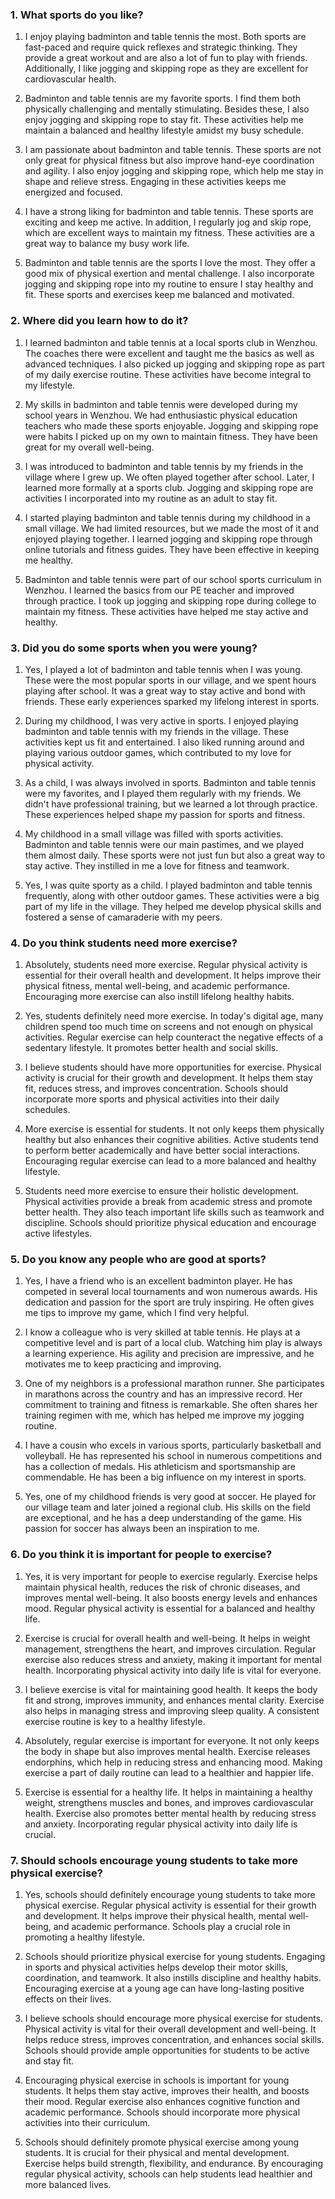 ### 1. What sports do you like?

1. I enjoy playing badminton and table tennis the most. Both sports are fast-paced and require quick reflexes and strategic thinking. They provide a great workout and are also a lot of fun to play with friends. Additionally, I like jogging and skipping rope as they are excellent for cardiovascular health.

2. Badminton and table tennis are my favorite sports. I find them both physically challenging and mentally stimulating. Besides these, I also enjoy jogging and skipping rope to stay fit. These activities help me maintain a balanced and healthy lifestyle amidst my busy schedule.

3. I am passionate about badminton and table tennis. These sports are not only great for physical fitness but also improve hand-eye coordination and agility. I also enjoy jogging and skipping rope, which help me stay in shape and relieve stress. Engaging in these activities keeps me energized and focused.

4. I have a strong liking for badminton and table tennis. These sports are exciting and keep me active. In addition, I regularly jog and skip rope, which are excellent ways to maintain my fitness. These activities are a great way to balance my busy work life.

5. Badminton and table tennis are the sports I love the most. They offer a good mix of physical exertion and mental challenge. I also incorporate jogging and skipping rope into my routine to ensure I stay healthy and fit. These sports and exercises keep me balanced and motivated.

### 2. Where did you learn how to do it?

1. I learned badminton and table tennis at a local sports club in Wenzhou. The coaches there were excellent and taught me the basics as well as advanced techniques. I also picked up jogging and skipping rope as part of my daily exercise routine. These activities have become integral to my lifestyle.

2. My skills in badminton and table tennis were developed during my school years in Wenzhou. We had enthusiastic physical education teachers who made these sports enjoyable. Jogging and skipping rope were habits I picked up on my own to maintain fitness. They have been great for my overall well-being.

3. I was introduced to badminton and table tennis by my friends in the village where I grew up. We often played together after school. Later, I learned more formally at a sports club. Jogging and skipping rope are activities I incorporated into my routine as an adult to stay fit.

4. I started playing badminton and table tennis during my childhood in a small village. We had limited resources, but we made the most of it and enjoyed playing together. I learned jogging and skipping rope through online tutorials and fitness guides. They have been effective in keeping me healthy.

5. Badminton and table tennis were part of our school sports curriculum in Wenzhou. I learned the basics from our PE teacher and improved through practice. I took up jogging and skipping rope during college to maintain my fitness. These activities have helped me stay active and healthy.

### 3. Did you do some sports when you were young?

1. Yes, I played a lot of badminton and table tennis when I was young. These were the most popular sports in our village, and we spent hours playing after school. It was a great way to stay active and bond with friends. These early experiences sparked my lifelong interest in sports.

2. During my childhood, I was very active in sports. I enjoyed playing badminton and table tennis with my friends in the village. These activities kept us fit and entertained. I also liked running around and playing various outdoor games, which contributed to my love for physical activity.

3. As a child, I was always involved in sports. Badminton and table tennis were my favorites, and I played them regularly with my friends. We didn't have professional training, but we learned a lot through practice. These experiences helped shape my passion for sports and fitness.

4. My childhood in a small village was filled with sports activities. Badminton and table tennis were our main pastimes, and we played them almost daily. These sports were not just fun but also a great way to stay active. They instilled in me a love for fitness and teamwork.

5. Yes, I was quite sporty as a child. I played badminton and table tennis frequently, along with other outdoor games. These activities were a big part of my life in the village. They helped me develop physical skills and fostered a sense of camaraderie with my peers.

### 4. Do you think students need more exercise?

1. Absolutely, students need more exercise. Regular physical activity is essential for their overall health and development. It helps improve their physical fitness, mental well-being, and academic performance. Encouraging more exercise can also instill lifelong healthy habits.

2. Yes, students definitely need more exercise. In today's digital age, many children spend too much time on screens and not enough on physical activities. Regular exercise can help counteract the negative effects of a sedentary lifestyle. It promotes better health and social skills.

3. I believe students should have more opportunities for exercise. Physical activity is crucial for their growth and development. It helps them stay fit, reduces stress, and improves concentration. Schools should incorporate more sports and physical activities into their daily schedules.

4. More exercise is essential for students. It not only keeps them physically healthy but also enhances their cognitive abilities. Active students tend to perform better academically and have better social interactions. Encouraging regular exercise can lead to a more balanced and healthy lifestyle.

5. Students need more exercise to ensure their holistic development. Physical activities provide a break from academic stress and promote better health. They also teach important life skills such as teamwork and discipline. Schools should prioritize physical education and encourage active lifestyles.

### 5. Do you know any people who are good at sports?

1. Yes, I have a friend who is an excellent badminton player. He has competed in several local tournaments and won numerous awards. His dedication and passion for the sport are truly inspiring. He often gives me tips to improve my game, which I find very helpful.

2. I know a colleague who is very skilled at table tennis. He plays at a competitive level and is part of a local club. Watching him play is always a learning experience. His agility and precision are impressive, and he motivates me to keep practicing and improving.

3. One of my neighbors is a professional marathon runner. She participates in marathons across the country and has an impressive record. Her commitment to training and fitness is remarkable. She often shares her training regimen with me, which has helped me improve my jogging routine.

4. I have a cousin who excels in various sports, particularly basketball and volleyball. He has represented his school in numerous competitions and has a collection of medals. His athleticism and sportsmanship are commendable. He has been a big influence on my interest in sports.

5. Yes, one of my childhood friends is very good at soccer. He played for our village team and later joined a regional club. His skills on the field are exceptional, and he has a deep understanding of the game. His passion for soccer has always been an inspiration to me.

### 6. Do you think it is important for people to exercise?

1. Yes, it is very important for people to exercise regularly. Exercise helps maintain physical health, reduces the risk of chronic diseases, and improves mental well-being. It also boosts energy levels and enhances mood. Regular physical activity is essential for a balanced and healthy life.

2. Exercise is crucial for overall health and well-being. It helps in weight management, strengthens the heart, and improves circulation. Regular exercise also reduces stress and anxiety, making it important for mental health. Incorporating physical activity into daily life is vital for everyone.

3. I believe exercise is vital for maintaining good health. It keeps the body fit and strong, improves immunity, and enhances mental clarity. Exercise also helps in managing stress and improving sleep quality. A consistent exercise routine is key to a healthy lifestyle.

4. Absolutely, regular exercise is important for everyone. It not only keeps the body in shape but also improves mental health. Exercise releases endorphins, which help in reducing stress and enhancing mood. Making exercise a part of daily routine can lead to a healthier and happier life.

5. Exercise is essential for a healthy life. It helps in maintaining a healthy weight, strengthens muscles and bones, and improves cardiovascular health. Exercise also promotes better mental health by reducing stress and anxiety. Incorporating regular physical activity into daily life is crucial.

### 7. Should schools encourage young students to take more physical exercise?

1. Yes, schools should definitely encourage young students to take more physical exercise. Regular physical activity is essential for their growth and development. It helps improve their physical health, mental well-being, and academic performance. Schools play a crucial role in promoting a healthy lifestyle.

2. Schools should prioritize physical exercise for young students. Engaging in sports and physical activities helps develop their motor skills, coordination, and teamwork. It also instills discipline and healthy habits. Encouraging exercise at a young age can have long-lasting positive effects on their lives.

3. I believe schools should encourage more physical exercise for students. Physical activity is vital for their overall development and well-being. It helps reduce stress, improves concentration, and enhances social skills. Schools should provide ample opportunities for students to be active and stay fit.

4. Encouraging physical exercise in schools is important for young students. It helps them stay active, improves their health, and boosts their mood. Regular exercise also enhances cognitive function and academic performance. Schools should incorporate more physical activities into their curriculum.

5. Schools should definitely promote physical exercise among young students. It is crucial for their physical and mental development. Exercise helps build strength, flexibility, and endurance. By encouraging regular physical activity, schools can help students lead healthier and more balanced lives.